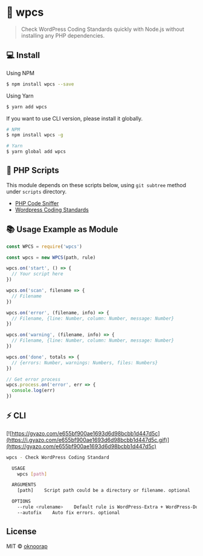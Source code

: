 # :page_with_curl: wpcs
> Check WordPress Coding Standards quickly with Node.js without installing any PHP dependencies.

## :computer: Install 
Using NPM  
```bash
$ npm install wpcs --save
```

Using Yarn
```bash
$ yarn add wpcs
```

If you want to use CLI version, please install it globally.

```bash
# NPM
$ npm install wpcs -g

# Yarn
$ yarn global add wpcs
```

## :elephant: PHP Scripts
This module depends on these scripts below, using `git subtree` method under `scripts` directory.

* [PHP Code Sniffer](https://github.com/squizlabs/PHP_CodeSniffer)
* [Wordpress Coding Standards](https://github.com/WordPress-Coding-Standards/WordPress-Coding-Standards)

## :books: Usage Example as Module
```javascript
const WPCS = require('wpcs')

const wpcs = new WPCS(path, rule)

wpcs.on('start', () => {
  // Your script here
})

wpcs.on('scan', filename => {
  // Filename
})

wpcs.on('error', (filename, info) => {
  // Filename, {line: Number, column: Number, message: Number}
})

wpcs.on('warning', (filename, info) => {
  // Filename, {line: Number, column: Number, message: Number}
})

wpcs.on('done', totals => {
  // {errors: Number, warnings: Numbers, files: Numbers}
})

// Get error process
wpcs.process.on('error', err => {
  console.log(err)
})
```

## :zap: CLI

[![https://gyazo.com/e655bf900ae1693d6d98bcbb1d447d5c](https://i.gyazo.com/e655bf900ae1693d6d98bcbb1d447d5c.gif)](https://gyazo.com/e655bf900ae1693d6d98bcbb1d447d5c)

```bash
wpcs - Check WordPress Coding Standard

  USAGE
    wpcs [path]

  ARGUMENTS
    [path]    Script path could be a directory or filename. optional

  OPTIONS
    --rule <rulename>    Default rule is WordPress-Extra + WordPress-Docs. WordPress | WordPress-Core | WordPress-Docs | WordPress-Extra | WordPress-VIP. optional
    --autofix    Auto fix errors. optional
```

## License
MIT © [oknoorap](https://github.com/oknoorap)
